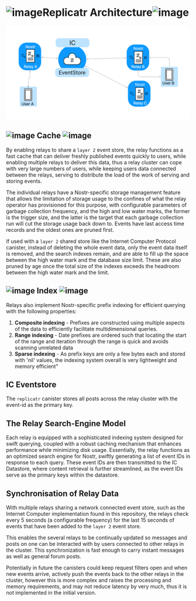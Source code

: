 # ![image](https://github.com/Hubmakerlabs/replicatr/assets/52180187/d19340ee-9c6c-4311-a57a-28e9573074e8)Replicatr Architecture![image](https://github.com/Hubmakerlabs/replicatr/assets/52180187/d19340ee-9c6c-4311-a57a-28e9573074e8)
![arch](arch.png)


## ![image](https://github.com/Hubmakerlabs/replicatr/assets/52180187/6663bfd4-57b1-456a-815b-eebc5507c133)  Cache  ![image](https://github.com/Hubmakerlabs/replicatr/assets/52180187/6663bfd4-57b1-456a-815b-eebc5507c133)
By enabling relays to share a `layer 2` event store, the relay functions as a fast cache that can deliver freshly
published events quickly to users, while enabling multiple relays to deliver this data, thus a relay cluster can cope
with very large numbers of users, while keeping users data connected between the relays, serving to distribute the load
of the work of serving and storing events.

The individual relays have a Nostr-specific storage management feature that allows the limitation of storage usage to the confines of
what the relay operator has provisioned for this purpose, with configurable parameters of garbage collection frequency,
and the high and low water marks, the former is the trigger size, and the latter is the target that each garbage
collection run will cut the storage usage back down to. Events have last access time records and the oldest ones are
pruned first.

If used with a `layer 2` shared store like the Internet Computer Protocol canister, instead of deleting the whole event
data, only the event data itself is removed, and the search indexes remain, and are able to fill up the space between
the high water mark and the database size limit. These are also pruned by age once the total size of the indexes exceeds
the headroom between the high water mark and the limit.

## ![image](https://github.com/Hubmakerlabs/replicatr/assets/52180187/145939cc-0598-477b-bdac-e71cca8d59ed)   Index     ![image](https://github.com/Hubmakerlabs/replicatr/assets/52180187/145939cc-0598-477b-bdac-e71cca8d59ed)
Relays also implement Nostr-specific prefix indexing for efficient querying with the following properties:
1. **Composite indexing** - Prefixes are constructed using multiple aspects of the data to efficiently facilitate multidimensional queries.
2. **Range indexing** -  Date prefixes are ordered such that locating the start of the range and iteration through the range is quick and avoids scanning unrelated data
3. **Sparse indexing** - As prefix keys are only a few bytes each and stored with 'nil' values, the indexing system overall is very lightweight and memory efficient"

## IC Eventstore ##
The `replicatr` canister stores all posts across the relay cluster with the event-id as the primary key.

## The Relay Search-Engine Model ##
Each relay is equipped with a sophisticated indexing system designed for swift querying, coupled with a robust caching mechanism that enhances performance while minimizing disk usage. Essentially, the relay functions as an optimized search engine for Nostr, swiftly generating a list of event IDs in response to each query. These event IDs are then transmitted to the IC Datastore, where content retrieval is further streamlined, as the event IDs serve as the primary keys within the datastore.


## Synchronisation of Relay Data

With multiple relays sharing a network connected event store, such as the Internet Computer implementation found in this
repository, the relays check every 5 seconds (a configurable frequency) for the last 15 seconds of events that have been
added to the `layer 2` event store.

This enables the several relays to be continually updated so messages and posts on one can be interacted with by users
connected to other relays in the cluster. This synchronization is fast enough to carry instant messages as well as
general forum posts.

Potentially in future the canisters could keep request filters open and when new events arrive, actively push the events
back to the other relays in the cluster, however this is more complex and raises the processing and memory requirements,
and may not reduce latency by very much, thus it is not implemented in the initial version.
